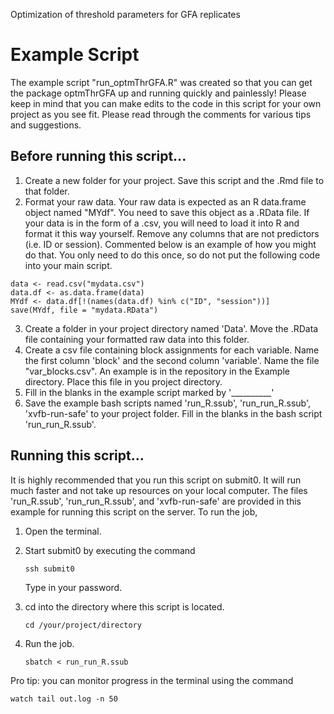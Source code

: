 Optimization of threshold parameters for GFA replicates

# Example Script

The example script "run_optmThrGFA.R" was created so that you can get the package optmThrGFA up and running quickly and painlessly! Please keep in mind that you can make edits to the code in this script for your own project as you see fit. Please read through the comments for various tips and suggestions.

## Before running this script...

1. Create a new folder for your project. Save this script and the .Rmd file to that folder.
2. Format your raw data.
    Your raw data is expected as an R data.frame object named "MYdf". You need to save this object as a .RData file. If your data is in the form of a .csv, you will need to load it into R and format it this way yourself. Remove any columns that are not predictors (i.e. ID or session). Commented below is an example of how you might do that. You only need to do this once, so do not put the following code into your main script.
    
```
data <- read.csv("mydata.csv")
data.df <- as.data.frame(data)
MYdf <- data.df[!(names(data.df) %in% c("ID", "session"))]
save(MYdf, file = "mydata.RData")
```

3. Create a folder in your project directory named 'Data'. Move the .RData file containing your formatted raw data into this folder.
4. Create a csv file containing block assignments for each variable. Name the first column 'block' and the second column 'variable'. Name the file "var_blocks.csv". An example is in the repository in the Example directory. Place this file in you project directory.
5. Fill in the blanks in the example script marked by '__________'
6. Save the example bash scripts named 'run_R.ssub', 'run_run_R.ssub', 'xvfb-run-safe' to your project folder. Fill in the blanks in the bash script 'run_run_R.ssub'.

## Running this script...

It is highly recommended that you run this script on submit0. It will run much faster and not take up resources on your local computer. The files 'run_R.ssub', 'run_run_R.ssub', and 'xvfb-run-safe' are provided in this example for running this script on the server. To run the job,

1. Open the terminal.
2. Start submit0 by executing the command

    `ssh submit0`
    
    Type in your password.
3. cd into the directory where this script is located.

    `cd /your/project/directory`
    
4. Run the job.

    `sbatch < run_run_R.ssub`
    
Pro tip: you can monitor progress in the terminal using the command

```
watch tail out.log -n 50
```
